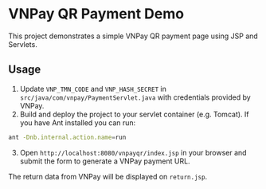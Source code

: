 # VNPay QR Payment Demo

This project demonstrates a simple VNPay QR payment page using JSP and Servlets.

## Usage

1. Update `VNP_TMN_CODE` and `VNP_HASH_SECRET` in `src/java/com/vnpay/PaymentServlet.java` with credentials provided by VNPay.
2. Build and deploy the project to your servlet container (e.g. Tomcat). If you have Ant installed you can run:

```bash
ant -Dnb.internal.action.name=run
```

3. Open `http://localhost:8080/vnpayqr/index.jsp` in your browser and submit the form to generate a VNPay payment URL.

The return data from VNPay will be displayed on `return.jsp`.
